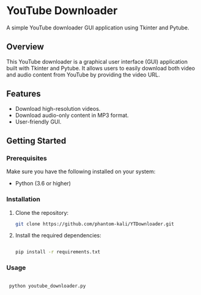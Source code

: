 # YouTube Downloader

A simple YouTube downloader GUI application using Tkinter and Pytube.


## Overview

This YouTube downloader is a graphical user interface (GUI) application built with Tkinter and Pytube. It allows users to easily download both video and audio content from YouTube by providing the video URL.

## Features

- Download high-resolution videos.
- Download audio-only content in MP3 format.
- User-friendly GUI.

## Getting Started

### Prerequisites

Make sure you have the following installed on your system:

- Python (3.6 or higher)
 
### Installation

  1. Clone the repository:
  
     ```bash
     git clone https://github.com/phantom-kali/YTDownloader.git
     ```

2. Install the required dependencies:

    ```bash

    pip install -r requirements.txt
    ```
### Usage

   ```bash

    python youtube_downloader.py
   ```
